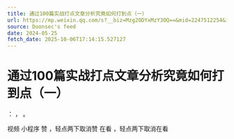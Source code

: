 ```yaml
---
title: 通过100篇实战打点文章分析究竟如何打到点（一）
url: https://mp.weixin.qq.com/s?__biz=Mzg2ODYxMzY3OQ==&mid=2247512254&idx=1&sn=5f6563bdad5181d5210c2634a4b1a5b5
source: Doonsec's feed
date: 2024-05-25
fetch_date: 2025-10-06T17:14:15.527127
---
```


# 通过100篇实战打点文章分析究竟如何打到点（一）

：
，
。

视频
小程序
赞
，轻点两下取消赞
在看
，轻点两下取消在看